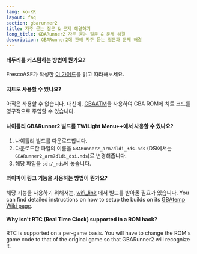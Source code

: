 ```yaml
---
lang: ko-KR
layout: faq
section: gbarunner2
title: 자주 묻는 질문 & 문제 해결하기
long_title: GBARunner2 자주 묻는 질문 & 문제 해결
description: GBARunner2에 관해 자주 묻는 질문과 문제 해결
---
```


#### 테두리를 커스텀하는 방법이 뭔가요?
FrescoASF가 작성한 [이 가이드](https://docs.google.com/document/d/1owjiW-1fHEbokrkK2ZuPFjR2-N9s1dXCCAM3ghWRtxk/edit?usp=sharing)를 읽고 따라해보세요.

#### 치트도 사용할 수 있나요?
아직은 사용할 수 없습니다. 대신에, [GBAATM](https://gbatemp.net/threads/gba-auto-trainer-maker-gbaatm.99334/)을 사용하여 GBA ROM에 치트 코드를 영구적으로 주입할 수 있습니다.

#### 나이틀리 GBARunner2 빌드를 TWiLight Menu++에서 사용할 수 있나요?
1. 나이틀리 빌드를 다운로드합니다.
1. 다운로드한 파일의 이름을 `GBARunner2_arm7dldi_3ds.nds` (DSi에서는 `GBARunner2_arm7dldi_dsi.nds`)로 변경해줍니다.
1. 해당 파일을 `sd:/_nds`에 놓습니다.

#### 와이파이 링크 기능을 사용하는 방법이 뭔가요?
해당 기능을 사용하기 위해서는, [wifi_link](https://github.com/Gericom/GBARunner2/tree/wifi_link) 에서 빌드를 받아올 필요가 있습니다. You can find detailed instructions on how to setup the builds on its [GBAtemp Wiki page](https://wiki.gbatemp.net/wiki/GBARunner2/Link).

#### Why isn't RTC (Real Time Clock) supported in a ROM hack?
RTC is supported on a per-game basis. You will have to change the ROM's game code to that of the original game so that GBARunner2 will recognize it.
